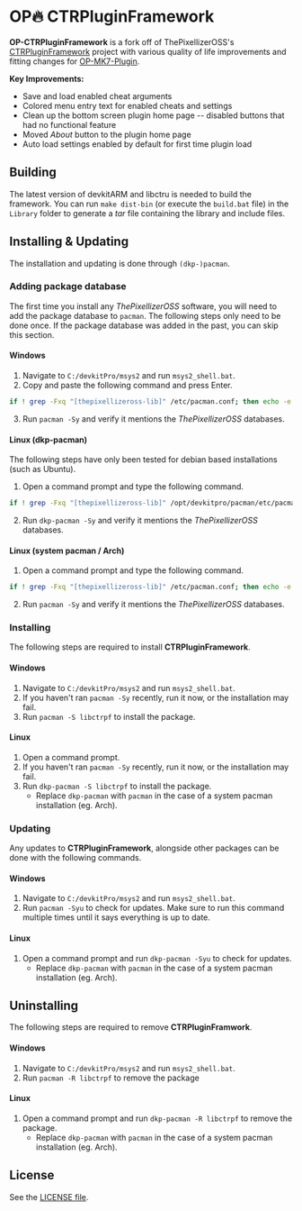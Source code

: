 # OP🔥 CTRPluginFramework
**OP-CTRPluginFramework** is a fork off of ThePixellizerOSS's [CTRPluginFramework](https://gitlab.com/thepixellizeross/ctrpluginframework) project with various quality of life improvements and fitting changes for [OP-MK7-Plugin](https://github.com/memoization/OP-MK7-Plugin).

**Key Improvements:**
- Save and load enabled cheat arguments
- Colored menu entry text for enabled cheats and settings
- Clean up the bottom screen plugin home page -- disabled buttons that had no functional feature
- Moved *About* button to the plugin home page
- Auto load settings enabled by default for first time plugin load

## Building
The latest version of devkitARM and libctru is needed to build the framework. You can run `make dist-bin` (or execute the `build.bat` file) in the `Library` folder to generate a *tar* file containing the library and include files.

## Installing & Updating
The installation and updating is done through `(dkp-)pacman`.

### Adding package database
The first time you install any *ThePixellizerOSS* software, you will need to add the package database to `pacman`. The following steps only need to be done once. If the package database was added in the past, you can skip this section.

#### Windows
1. Navigate to `C:/devkitPro/msys2` and run `msys2_shell.bat`.
2. Copy and paste the following command and press Enter.
```sh
if ! grep -Fxq "[thepixellizeross-lib]" /etc/pacman.conf; then echo -e "\n[thepixellizeross-lib]\nServer = https://thepixellizeross.gitlab.io/packages/any\nSigLevel = Optional" | tee -a /etc/pacman.conf > /dev/null; fi; if ! grep -Fxq "[thepixellizeross-win]" /etc/pacman.conf; then echo -e "\n[thepixellizeross-win]\nServer = https://thepixellizeross.gitlab.io/packages/x86_64/win\nSigLevel = Optional" | tee -a /etc/pacman.conf > /dev/null; fi
```
3. Run `pacman -Sy` and verify it mentions the *ThePixellizerOSS* databases.

#### Linux (dkp-pacman)
The following steps have only been tested for debian based installations (such as Ubuntu).

1. Open a command prompt and type the following command.
```sh
if ! grep -Fxq "[thepixellizeross-lib]" /opt/devkitpro/pacman/etc/pacman.conf; then echo -e "\n[thepixellizeross-lib]\nServer = https://thepixellizeross.gitlab.io/packages/any\nSigLevel = Optional" | sudo tee -a /opt/devkitpro/pacman/etc/pacman.conf > /dev/null; fi; if ! grep -Fxq "[thepixellizeross-linux]" /opt/devkitpro/pacman/etc/pacman.conf; then echo -e "\n[thepixellizeross-linux]\nServer = https://thepixellizeross.gitlab.io/packages/x86_64/linux\nSigLevel = Optional" | sudo tee -a /opt/devkitpro/pacman/etc/pacman.conf > /dev/null; fi
```
2. Run `dkp-pacman -Sy` and verify it mentions the *ThePixellizerOSS* databases.

#### Linux (system pacman / Arch)

1. Open a command prompt and type the following command.
```sh
if ! grep -Fxq "[thepixellizeross-lib]" /etc/pacman.conf; then echo -e "\n[thepixellizeross-lib]\nServer = https://thepixellizeross.gitlab.io/packages/any\nSigLevel = Optional" | sudo tee -a /etc/pacman.conf > /dev/null; fi; if ! grep -Fxq "[thepixellizeross-linux]" /etc/pacman.conf; then echo -e "\n[thepixellizeross-linux]\nServer = https://thepixellizeross.gitlab.io/packages/x86_64/linux\nSigLevel = Optional" | sudo tee -a /etc/pacman.conf > /dev/null; fi
```
2. Run `pacman -Sy` and verify it mentions the *ThePixellizerOSS* databases.

### Installing
The following steps are required to install **CTRPluginFramework**.

#### Windows
1. Navigate to `C:/devkitPro/msys2` and run `msys2_shell.bat`.
2. If you haven't ran `pacman -Sy` recently, run it now, or the installation may fail.
3. Run `pacman -S libctrpf` to install the package.

#### Linux
1. Open a command prompt.
2. If you haven't ran `pacman -Sy` recently, run it now, or the installation may fail.
3. Run `dkp-pacman -S libctrpf` to install the package.
    - Replace `dkp-pacman` with `pacman` in the case of a system pacman installation (eg. Arch).

### Updating
Any updates to **CTRPluginFramework**, alongside other packages can be done with the following commands.

#### Windows
1. Navigate to `C:/devkitPro/msys2` and run `msys2_shell.bat`.
2. Run `pacman -Syu` to check for updates. Make sure to run this command multiple times until it says everything is up to date.

#### Linux
1. Open a command prompt and run `dkp-pacman -Syu` to check for updates.
    - Replace `dkp-pacman` with `pacman` in the case of a system pacman installation (eg. Arch).

## Uninstalling
The following steps are required to remove **CTRPluginFramwork**.

#### Windows
1. Navigate to `C:/devkitPro/msys2` and run `msys2_shell.bat`.
2. Run `pacman -R libctrpf` to remove the package

#### Linux
1. Open a command prompt and run `dkp-pacman -R libctrpf` to remove the package.
    - Replace `dkp-pacman` with `pacman` in the case of a system pacman installation (eg. Arch).

## License
See the [LICENSE file](LICENSE.txt).
